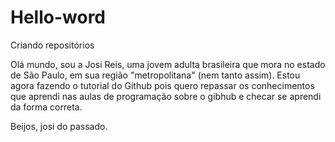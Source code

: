 # Hello-word
Criando repositórios

Olá mundo, sou a Josi Reis, uma jovem adulta brasileira que mora no estado de São Paulo, em sua região "metropolitana" (nem tanto assim).
Estou agora fazendo o tutorial do Github pois quero repassar os conhecimentos que aprendi nas aulas de programação sobre o gibhub e checar se aprendi da forma correta.

Beijos, josi do passado.
